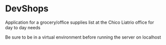 # DevShops
Application for a grocery/office supplies list at the Chico Liatrio office for day to day needs

Be sure to be in a virtual environment before running the server on localhost
